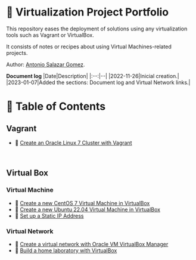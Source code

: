 # :notebook: Virtualization Project Portfolio

This repository eases the deployment of solutions using any virtualization tools such as Vagrant or VirtualBox.

It consists of notes or recipes about using Virtual Machines-related projects.

Author: [Antonio Salazar Gomez](mailto:antonio.salazar@ymail.com). 

**Document log**
|Date|Description|
|:--:|--|
|2022-11-26|Inicial creation.|
|2023-01-07|Added the sections: Document log and Virtual Network links.|


# :bookmark_tabs: Table of Contents

## Vagrant

- :link: [Create an Oracle Linux 7 Cluster with Vagrant](vagrant/vm/ol7/README.md)

<br/>

## Virtual Box

### Virtual Machine

- :link: [Create a new CentOS 7 Virtual Machine in VirtualBox](virtualbox/vm/centos7/README.md)
- :link: [Create a new Ubuntu 22.04 Virtual Machine in VirtualBox](virtualbox/vm/ubuntu2204/README.md)
- :link: [Set up a Static IP Address](virtualbox/network/setup_a_static_ip_address.md)

### Virtual Network
- :link: [Create a virtual network with Oracle VM VirtualBox Manager](virutalbox/../virtualbox/network/README.md)
- :link: [Build a home laboratory with VirtualBox](build_a_home_lab_with_virtualbox/README.md)
